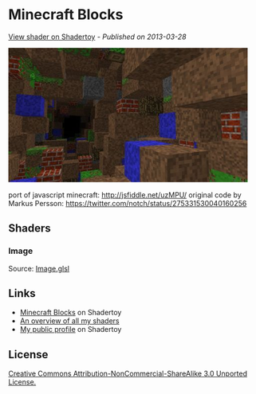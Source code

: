 ﻿# Minecraft Blocks
[View shader on Shadertoy](https://www.shadertoy.com/view/MdlGz4) - _Published on 2013-03-28_ 

![thumbnail](./thumbnail.jpg)


port of javascript minecraft: http://jsfiddle.net/uzMPU/
original code by Markus Persson: https://twitter.com/notch/status/275331530040160256

## Shaders

### Image

Source: [Image.glsl](./Image.glsl)

## Links
* [Minecraft Blocks](https://www.shadertoy.com/view/MdlGz4) on Shadertoy
* [An overview of all my shaders](https://reindernijhoff.net/shadertoy/)
* [My public profile](https://www.shadertoy.com/user/reinder) on Shadertoy

## License

[Creative Commons Attribution-NonCommercial-ShareAlike 3.0 Unported License.](https://creativecommons.org/licenses/by-nc-sa/3.0/)
